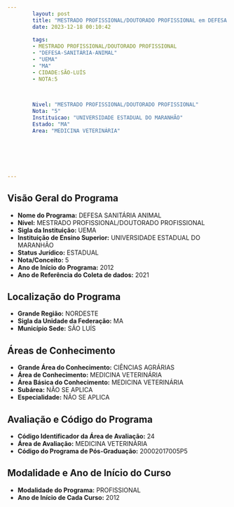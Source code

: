 ```yaml
---
        layout: post
        title: "MESTRADO PROFISSIONAL/DOUTORADO PROFISSIONAL em DEFESA SANITÁRIA ANIMAL na UEMA  "
        date: 2023-12-18 00:10:42
     
        tags:
        - MESTRADO PROFISSIONAL/DOUTORADO PROFISSIONAL
        - "DEFESA-SANITÁRIA-ANIMAL"
        - "UEMA"
        - "MA"
        - CIDADE:SÃO-LUÍS
        - NOTA:5
        
       

        Nivel: "MESTRADO PROFISSIONAL/DOUTORADO PROFISSIONAL"
        Nota: "5"
        Instituicao: "UNIVERSIDADE ESTADUAL DO MARANHÃO"
        Estado: "MA"
        Area: "MEDICINA VETERINÁRIA"
        
        
        
        
        
        
---
```

## Visão Geral do Programa
- **Nome do Programa:** DEFESA SANITÁRIA ANIMAL
- **Nível:** MESTRADO PROFISSIONAL/DOUTORADO PROFISSIONAL
- **Sigla da Instituição:** UEMA
- **Instituição de Ensino Superior:** UNIVERSIDADE ESTADUAL DO MARANHÃO
- **Status Jurídico:** ESTADUAL
- **Nota/Conceito:** 5
- **Ano de Início do Programa:** 2012
- **Ano de Referência do Coleta de dados:** 2021

## Localização do Programa
- **Grande Região:** NORDESTE
- **Sigla da Unidade da Federação:** MA
- **Município Sede:** SÃO LUÍS

## Áreas de Conhecimento
- **Grande Área do Conhecimento:** CIÊNCIAS AGRÁRIAS
- **Área de Conhecimento:** MEDICINA VETERINÁRIA
- **Área Básica do Conhecimento:** MEDICINA VETERINÁRIA
- **Subárea:** NÃO SE APLICA
- **Especialidade:** NÃO SE APLICA

## Avaliação e Código do Programa
- **Código Identificador da Área de Avaliação:** 24
- **Área de Avaliação:** MEDICINA VETERINÁRIA
- **Código do Programa de Pós-Graduação:** 20002017005P5


## Modalidade e Ano de Início do Curso
- **Modalidade do Programa:** PROFISSIONAL
- **Ano de Início de Cada Curso:** 2012
